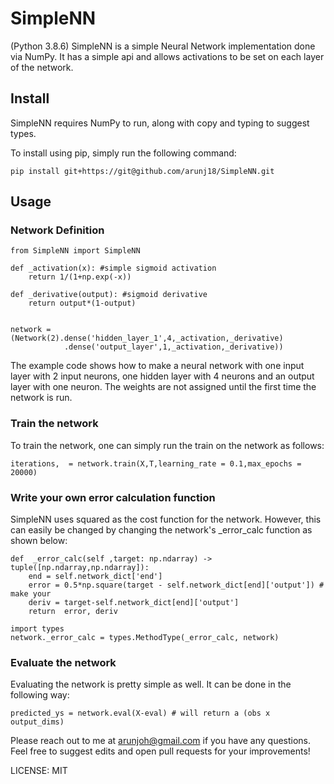 # SimpleNN	
(Python 3.8.6)
SimpleNN is a simple Neural Network implementation done via NumPy. It has a simple api and allows activations to be set on each layer of the network. 

## Install
SimpleNN requires NumPy to run, along with copy and typing to suggest types. 

To install using pip, simply run the following command:
```
pip install git+https://git@github.com/arunj18/SimpleNN.git
```
## Usage
### Network Definition
```
from SimpleNN import SimpleNN

def _activation(x): #simple sigmoid activation
    return 1/(1+np.exp(-x))

def _derivative(output): #sigmoid derivative
    return output*(1-output)


network = (Network(2).dense('hidden_layer_1',4,_activation,_derivative)
		    .dense('output_layer',1,_activation,_derivative))
```

The example code shows how to make a neural network with one input layer with 2 input neurons, one hidden layer with 4 neurons and an output layer with one neuron. The weights are not assigned until the first time the network is run. 

### Train the network
To train the network, one can simply run the train on the network as follows:
```
iterations,  = network.train(X,T,learning_rate = 0.1,max_epochs = 20000)
```

### Write your own error calculation function
SimpleNN uses squared as the cost function for the network. However, this can easily be changed by changing the network's _error_calc function as shown below:
```
def  _error_calc(self ,target: np.ndarray) -> tuple([np.ndarray,np.ndarray]):
	end = self.network_dict['end']
	error = 0.5*np.square(target - self.network_dict[end]['output']) # make your
	deriv = target-self.network_dict[end]['output']
	return  error, deriv

import types
network._error_calc = types.MethodType(_error_calc, network)
```

### Evaluate the network
Evaluating the network is pretty simple as well. It can be done in the following way:
```
predicted_ys = network.eval(X-eval) # will return a (obs x output_dims) 
```



Please reach out to me at arunjoh@gmail.com if you have any questions. 
Feel free to suggest edits and open pull requests for your improvements!

LICENSE: MIT
